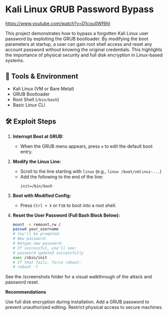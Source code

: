# Kali Linux GRUB Password Bypass

https://www.youtube.com/watch?v=D1cou0Wf6hI

This project demonstrates how to bypass a forgotten Kali Linux user password by exploiting the GRUB bootloader. By modifying the boot parameters at startup, a user can gain root shell access and reset any account password without knowing the original credentials. This highlights the importance of physical security and full disk encryption in Linux-based systems.

## 🔧 Tools & Environment
- Kali Linux (VM or Bare Metal)
- GRUB Bootloader
- Root Shell (`/bin/bash`)
- Basic Linux CLI

## 🛠️ Exploit Steps

1. **Interrupt Boot at GRUB:**
   - When the GRUB menu appears, press `e` to edit the default boot entry.

2. **Modify the Linux Line:**
   - Scroll to the line starting with `linux` (e.g., `linux /boot/vmlinuz-...`)
   - Add the following to the end of the line:
     ```
     init=/bin/bash
     ```

3. **Boot with Modified Config:**
   - Press `Ctrl + X` or `F10` to boot into a root shell.

4. **Reset the User Password (Full Bash Block Below):**
   ```bash
   mount -o remount,rw /
   passwd your_username
   # You'll be prompted:
   # New password:
   # Retype new password:
   # If successful, you'll see:
   # password updated successfully
   exec /sbin/init
   # If that fails, force reboot:
   # reboot -f

See the /screenshots folder for a visual walkthrough of the attack and password reset.

**Recommendations**

Use full disk encryption during installation.
Add a GRUB password to prevent unauthorized editing.
Restrict physical access to secure machines.
